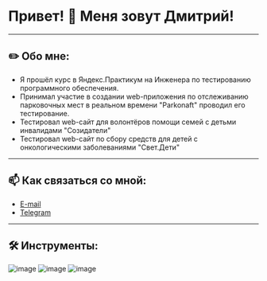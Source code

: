 # Привет! 👋 Меня зовут Дмитрий!
___
## ✏️ Обо мне: 
* Я прошёл курс в Яндекс.Практикум на Инженера по тестированию программного обеспечения.
* Принимал участие в создании web-приложения по отслеживанию парковочных мест в реальном времени "Parkonaft" проводил его тестирование.
* Тестировал web-сайт для волонтёров помощи семей с детьми инвалидами "Созидатели"
* Тестировал web-сайт по сбору средств для детей с онкологическими заболеваниями "Свет.Дети"
___
## 📫 Как связаться со мной:
* <a href="mailto:salomatin-d@inbox.ru">E-mail</a>
* [Telegram](https://t.me/Dima_Salomatin)
___
## 🛠️ Инструменты:
![image](https://github.com/DimSaloma/DimSaloma/assets/139138157/e9ef49b5-b5fa-4351-9149-8fb82b0904ec)
![image](https://github.com/DimSaloma/DimSaloma/assets/139138157/0eae1c36-915a-4b25-a115-51c34ecd89f4)
![image](https://github.com/DimSaloma/DimSaloma/assets/139138157/0bbcddc1-1aa1-48e6-806d-3b4552910c2f)




